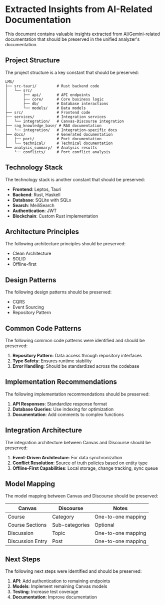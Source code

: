 # Extracted Insights from AI-Related Documentation

This document contains valuable insights extracted from AI/Gemini-related documentation that should be preserved in the unified analyzer's documentation.

## Project Structure

The project structure is a key constant that should be preserved:

```plaintext
LMS/
├── src-tauri/         # Rust backend code
│   └── src/
│       ├── api/       # API endpoints
│       ├── core/      # Core business logic
│       ├── db/        # Database interactions
│       └── models/    # Data models
├── src/               # Frontend code
├── services/          # Integration services
│   └── integration/   # Canvas-Discourse integration
├── rag_knowledge_base/ # RAG documentation
│   └── integration/   # Integration-specific docs
├── docs/              # Generated documentation
│   ├── port/          # Port documentation
│   └── technical/     # Technical documentation
└── analysis_summary/  # Analysis results
    └── conflicts/     # Port conflict analysis
```

## Technology Stack

The technology stack is another constant that should be preserved:

- **Frontend**: Leptos, Tauri
- **Backend**: Rust, Haskell
- **Database**: SQLite with SQLx
- **Search**: MeiliSearch
- **Authentication**: JWT
- **Blockchain**: Custom Rust implementation

## Architecture Principles

The following architecture principles should be preserved:

- Clean Architecture
- SOLID
- Offline-first

## Design Patterns

The following design patterns should be preserved:

- CQRS
- Event Sourcing
- Repository Pattern

## Common Code Patterns

The following common code patterns were identified and should be preserved:

1. **Repository Pattern**: Data access through repository interfaces
2. **Type Safety**: Ensures runtime stability
3. **Error Handling**: Should be standardized across the codebase

## Implementation Recommendations

The following implementation recommendations should be preserved:

1. **API Responses**: Standardize response format
2. **Database Queries**: Use indexing for optimization
3. **Documentation**: Add comments to complex functions

## Integration Architecture

The integration architecture between Canvas and Discourse should be preserved:

1. **Event-Driven Architecture**: For data synchronization
2. **Conflict Resolution**: Source of truth policies based on entity type
3. **Offline-First Capabilities**: Local storage, change tracking, sync queue

## Model Mapping

The model mapping between Canvas and Discourse should be preserved:

| Canvas | Discourse | Notes |
|--------|-----------|-------|
| Course | Category | One-to-one mapping |
| Course Sections | Sub-categories | Optional |
| Discussion | Topic | One-to-one mapping |
| Discussion Entry | Post | One-to-one mapping |

## Next Steps

The following next steps were identified and should be preserved:

1. **API**: Add authentication to remaining endpoints
2. **Models**: Implement remaining Canvas models
3. **Testing**: Increase test coverage
4. **Documentation**: Improve documentation
